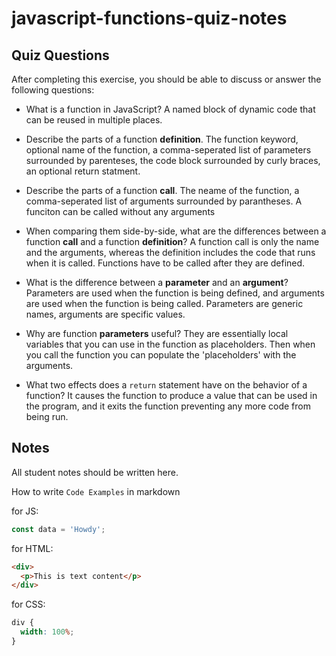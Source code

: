 # javascript-functions-quiz-notes

## Quiz Questions

After completing this exercise, you should be able to discuss or answer the following questions:

- What is a function in JavaScript?
  A named block of dynamic code that can be reused in multiple places.

- Describe the parts of a function **definition**.
  The function keyword, optional name of the function, a comma-seperated list of parameters surrounded by parenteses, the code block surrounded by curly braces, an optional return statment.

- Describe the parts of a function **call**.
  The neame of the function, a comma-seperated list of arguments surrounded by parantheses. A funciton can be called without any arguments

- When comparing them side-by-side, what are the differences between a function **call** and a function **definition**?
  A function call is only the name and the arguments, whereas the definition includes the code that runs when it is called. Functions have to be called after they are defined.

- What is the difference between a **parameter** and an **argument**?
  Parameters are used when the function is being defined, and arguments are used when the function is being called. Parameters are generic names, arguments are specific values.

- Why are function **parameters** useful?
  They are essentially local variables that you can use in the function as placeholders. Then when you call the function you can populate the 'placeholders' with the arguments.

- What two effects does a `return` statement have on the behavior of a function?
  It causes the function to produce a value that can be used in the program, and it exits the function preventing any more code from being run.

## Notes

All student notes should be written here.

How to write `Code Examples` in markdown

for JS:

```javascript
const data = 'Howdy';
```

for HTML:

```html
<div>
  <p>This is text content</p>
</div>
```

for CSS:

```css
div {
  width: 100%;
}
```
